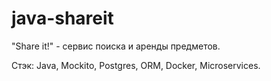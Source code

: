 # java-shareit
"Share it!" - сервис поиска и аренды предметов.

Стэк: Java, Mockito, Postgres, ORM, Docker, Microservices.
